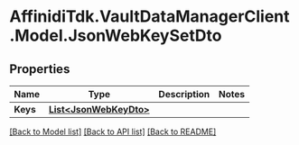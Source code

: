 # AffinidiTdk.VaultDataManagerClient.Model.JsonWebKeySetDto

## Properties

Name | Type | Description | Notes
------------ | ------------- | ------------- | -------------
**Keys** | [**List&lt;JsonWebKeyDto&gt;**](JsonWebKeyDto.md) |  | 

[[Back to Model list]](../README.md#documentation-for-models) [[Back to API list]](../README.md#documentation-for-api-endpoints) [[Back to README]](../README.md)

